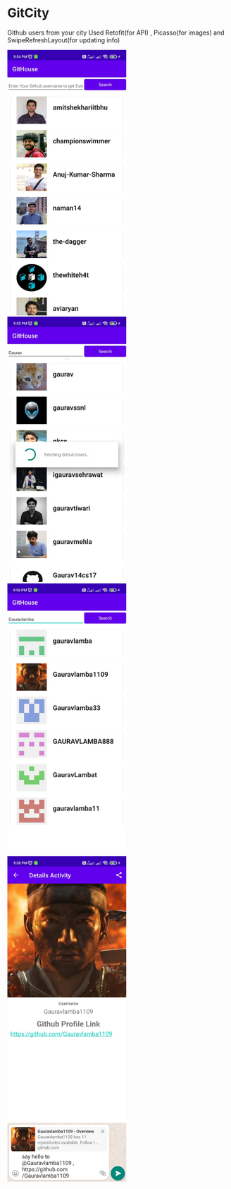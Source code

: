 # GitCity
Github users from your city
Used Retofit(for API) , Picasso(for images)  and SwipeRefreshLayout(for updating info)
<p float="left">
  <img src="https://github.com/Gauravlamba1109/GitCity/blob/master/ss/gc1.jpeg" width="270" />
  <img src="https://github.com/Gauravlamba1109/GitCity/blob/master/ss/gc2.jpeg" width="270" /> 
  <img src="https://github.com/Gauravlamba1109/GitCity/blob/master/ss/gc3.jpeg" width="270" />
</p>

<p float="left">
  <img src="https://github.com/Gauravlamba1109/GitCity/blob/master/ss/gc4.jpeg" width="270" />
  <img src="https://github.com/Gauravlamba1109/GitCity/blob/master/ss/gc6.jpeg" width="270" /> 
</p>
